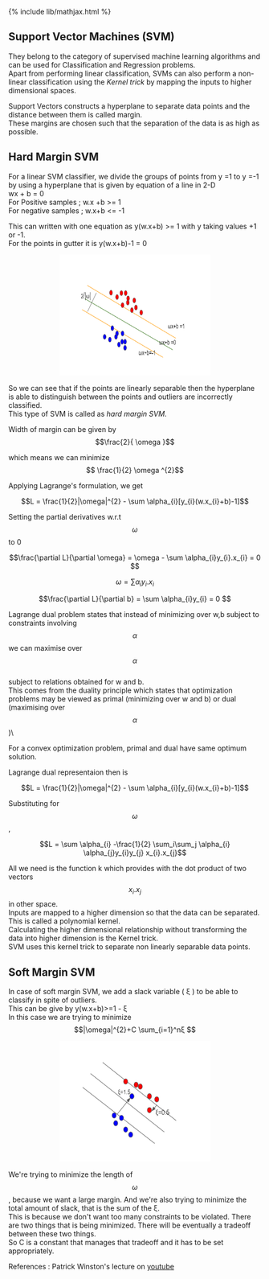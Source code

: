 {% include lib/mathjax.html %}

## Support Vector Machines (SVM)

They belong to the category of supervised machine learning algorithms and can be used for Classification and Regression problems.\
Apart from performing linear classification, SVMs can also perform a non-linear classification using the _Kernel trick_  by mapping the inputs to higher dimensional spaces.

Support Vectors constructs a hyperplane to separate data points and the distance between them is called margin.\
These margins are chosen such that the separation of the data is as high as possible.

## Hard Margin SVM

For a linear SVM classifier, we divide the groups of points from y =1 to y =-1 by using a hyperplane that is given by equation of a line in 2-D \
wx + b = 0 \
For Positive samples ; w.x +b >= 1\
For negative samples ; w.x+b <= -1

This can written with one equation as y(w.x+b) >= 1 with y taking values +1 or -1.\
For the points in gutter it is y(w.x+b)-1 = 0 

<p align="center"><img src="../img/SVM.png" width="300px" height="240px"></p>

So we can see that if the points are linearly separable then the hyperplane is able to distinguish between the points and outliers are incorrectly  classified.\
This type of SVM is called as _hard margin SVM_.

Width of margin can be given by $$\frac{2}{ \omega }$$

which means we can minimize $$ \frac{1}{2} \omega ^{2}$$

Applying Lagrange's formulation, we get

$$L = \frac{1}{2}|\omega|^{2} - \sum \alpha_{i}[y_{i}(w.x_{i}+b)-1]$$

Setting the partial derivatives w.r.t $$\omega$$ to 0

$$\frac{\partial L}{\partial \omega} = \omega - \sum \alpha_{i}y_{i}.x_{i} = 0 $$

$$\omega = \sum \alpha_{i}y_{i}.x_{i}$$

$$\frac{\partial L}{\partial b} = \sum \alpha_{i}y_{i} = 0 $$

Lagrange dual problem states that instead of minimizing over w,b subject to constraints involving $$\alpha$$ we can maximise over $$\alpha$$\
subject to relations obtained for w and b.\
This comes from the duality principle which states that optimization problems may be viewed as primal (minimizing over w and b)
or dual (maximising over $$\alpha$$)\

For a convex optimization problem, primal and dual have same optimum solution.

Lagrange dual representaion then is 

$$L = \frac{1}{2}|\omega|^{2} - \sum \alpha_{i}[y_{i}(w.x_{i}+b)-1]$$

Substituting for $$\omega $$ ,

$$L = \sum \alpha_{i} -\frac{1}{2} \sum_i\sum_j \alpha_{i} \alpha_{j}y_{i}y_{j} x_{i}.x_{j}$$

All we need is the function k which provides with the dot product of two vectors  $$ x_{i}.x_{j} $$ in other space.\
Inputs are mapped to a higher dimension so that the data can be separated. This is called a polynomial kernel.\
Calculating the higher dimensional relationship without transforming the data into higher dimension is the Kernel trick.\
SVM uses this kernel trick to separate non linearly separable data points.

## Soft Margin SVM

In case of soft margin SVM, we add a slack variable ( ξ )  to be able to classify in spite of outliers.\
This can be give by y(w.x+b)>=1 - ξ\
In this case we are trying to minimize $$|\omega|^{2}+C \sum_{i=1}^nξ $$

<p align="center"><img src="../img/SVM_sm.png" width="300px" height="240px"></p>
 
We're trying to minimize the length of $$\omega$$, because we want a large margin. And we're also trying to minimize the total amount of slack, that is  the sum of the ξ.\
This is because we don't want too many constraints to be violated. There are two things that is being minimized. There will be eventually a tradeoff between these two things. \
So C is a constant that manages that tradeoff and it has to be set appropriately.

References :
Patrick Winston's lecture on <a href="https://www.youtube.com/watch?t=1020&v=_PwhiWxHK8o&feature=youtu.be">youtube</a>

